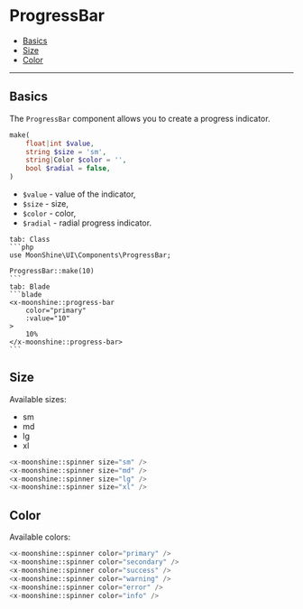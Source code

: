 # ProgressBar

- [Basics](#basics)
- [Size](#size)
- [Color](#color)

---

<a name="basics"></a>
## Basics

The `ProgressBar` component allows you to create a progress indicator.

```php
make(
    float|int $value,
    string $size = 'sm',
    string|Color $color = '',
    bool $radial = false,
)
```

 - `$value` - value of the indicator,
 - `$size` - size,
 - `$color` - color,
 - `$radial` - radial progress indicator.

~~~tabs
tab: Class
```php
use MoonShine\UI\Components\ProgressBar;

ProgressBar::make(10)
```
tab: Blade
```blade
<x-moonshine::progress-bar
    color="primary"
    :value="10"
>
    10%
</x-moonshine::progress-bar>
```
~~~

<a name="size"></a>
## Size

Available sizes:

- sm
- md
- lg
- xl

```php
<x-moonshine::spinner size="sm" />
<x-moonshine::spinner size="md" />
<x-moonshine::spinner size="lg" />
<x-moonshine::spinner size="xl" />
```

<a name="color"></a>
## Color

Available colors:

```php
<x-moonshine::spinner color="primary" />
<x-moonshine::spinner color="secondary" />
<x-moonshine::spinner color="success" />
<x-moonshine::spinner color="warning" />
<x-moonshine::spinner color="error" />
<x-moonshine::spinner color="info" />
```
